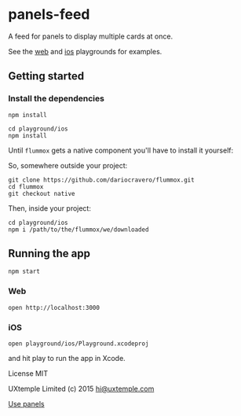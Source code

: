 # panels-feed

A feed for panels to display multiple cards at once.

See the [web](playground/web/playground.es6) and [ios](playground/ios/playground.es6) playgrounds
for examples.

## Getting started

### Install the dependencies

```
npm install

cd playground/ios
npm install
```

Until `flummox` gets a native component you'll have to install it yourself:

So, somewhere outside your project:

```
git clone https://github.com/dariocravero/flummox.git
cd flummox
git checkout native
```

Then, inside your project:
```
cd playground/ios
npm i /path/to/the/flummox/we/downloaded
```

## Running the app

```
npm start
```

### Web

```
open http://localhost:3000
```

### iOS

```
open playground/ios/Playground.xcodeproj
```

and hit play to run the app in Xcode.



License MIT

UXtemple Limited (c) 2015 <hi@uxtemple.com>

[Use panels](https://usepanels.com)

